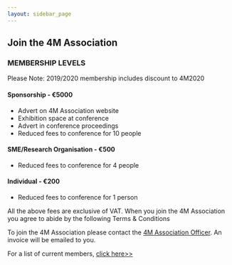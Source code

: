 ```yaml
---
layout: sidebar_page
---
```


## Join the 4M Association

### MEMBERSHIP LEVELS
   
Please Note: 2019/2020 membership includes discount to 4M2020

#### Sponsorship - €5000
   
- Advert on 4M Association website
- Exhibition space at conference
- Advert in conference proceedings
- Reduced fees to conference for 10 people
   
#### SME/Research Organisation - €500
   
- Reduced fees to conference for 4 people
   
#### Individual - €200
   
 - Reduced fees to conference for 1 person
   
All the above fees are exclusive of VAT. When you join the 4M Association you agree to abide by the following Terms & Conditions
   
To join the 4M Association please contact the <a href="mailto:a.svetozarova@bham.ac.uk">4M Association Officer</a>. An invoice will be emailed to you.
   
For a list of current members, <a href="#">click here>></a>
